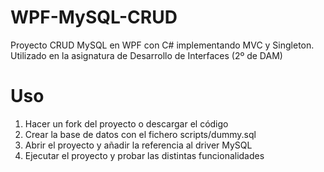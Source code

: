 # WPF-MySQL-CRUD
Proyecto CRUD MySQL en WPF con C# implementando MVC y Singleton. Utilizado en la asignatura de Desarrollo de Interfaces (2º de DAM)

# Uso
<ol>
  <li>Hacer un fork del proyecto o descargar el código</li>
  <li>Crear la base de datos con el fichero scripts/dummy.sql</li>
  <li>Abrir el proyecto y añadir la referencia al driver MySQL</li>
  <li>Ejecutar el proyecto y probar las distintas funcionalidades</li>
